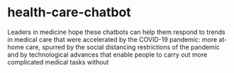 # health-care-chatbot
Leaders in medicine hope these chatbots can help them respond to trends in medical care that were accelerated by the COVID-19 pandemic: more at-home care, spurred by the social distancing restrictions of the pandemic and by technological advances that enable people to carry out more complicated medical tasks without
